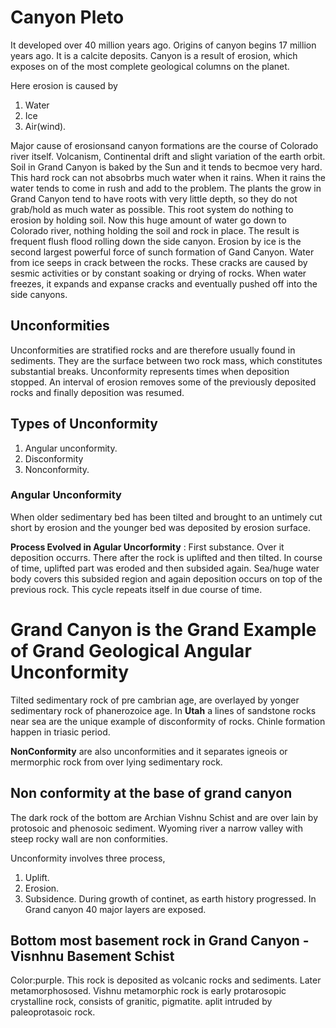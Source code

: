# Canyon Pleto

It developed over 40 million years ago. Origins of canyon begins 17 million years ago. It is a calcite deposits. Canyon is a result of erosion, which exposes on of the most complete geological columns on the planet. 

Here erosion is caused by 

1. Water
2. Ice
3. Air(wind).

Major cause of erosionsand canyon formations are the course of Colorado river itself.  Volcanism, Continental drift and slight variation of the earth orbit.
Soil in Grand Canyon is baked by the Sun and it tends to becmoe very hard. This hard rock can not absobrbs much water when it rains. When it rains the water tends to come in rush and add to the problem. The plants the grow in Grand Canyon tend to have roots with very little depth, so they do not grab/hold as much water as possible. This root system do nothing to erosion by holding soil. Now this huge amount of water go down to Colorado river, nothing holding the soil and rock in place. The result is frequent flush flood rolling down the side canyon. Erosion by ice is the second largest powerful force of sunch formation of Gand Canyon. Water from ice seeps in crack between the rocks. These cracks are caused by sesmic activities or by constant soaking or drying of rocks. When water freezes, it expands and expanse cracks and eventually pushed off into the side canyons.

## Unconformities
Unconformities are stratified rocks and are therefore usually found in sediments. They are the surface between two rock mass, which constitutes substantial breaks. Unconformity represents times when deposition stopped. An interval of erosion removes some of the previously deposited rocks and finally deposition was resumed. 

## Types of Unconformity
1. Angular unconformity.
2. Disconformity
3. Nonconformity.

### Angular Unconformity
When older sedimentary bed has been tilted and brought to an untimely cut short by erosion and the younger bed was deposited by erosion surface. 

**Process Evolved in Agular Uncorformity** : 
First substance. Over it deposition occurrs. There after the rock is uplifted and then tilted. In course of time, uplifted part was eroded and then subsided again.  Sea/huge water body covers this subsided region and again deposition occurs on top of the previous rock. This cycle repeats itself in due course of time. 



# Grand Canyon is the Grand Example of Grand Geological Angular Unconformity

Tilted sedimentary rock of pre cambrian age, are overlayed by yonger sedimentary rock of phanerozoice age. In **Utah** a lines of sandstone rocks near sea are the unique example of disconformity of rocks.  Chinle formation happen in triasic period. 

**NonConformity** are also unconformities and it separates igneois or mermorphic rock from over lying sedimentary rock.

## Non conformity at the base of grand canyon
The  dark rock of the bottom are Archian Vishnu Schist and are over lain by protosoic and phenosoic sediment. Wyoming river a narrow valley with steep rocky wall are non conformities. 


Unconformity involves three process, 
1. Uplift.
2. Erosion.
3. Subsidence. 
During growth of continet, as earth history progressed. In Grand canyon 40 major layers are exposed. 

## Bottom most basement rock in Grand Canyon - Visnhnu Basement Schist
Color:purple. 
This rock is deposited as volcanic rocks and sediments. Later metamorphososed. Vishnu metamorphic rock is early protarosopic crystalline rock, consists of granitic, pigmatite. aplit intruded by paleoprotasoic rock. 

